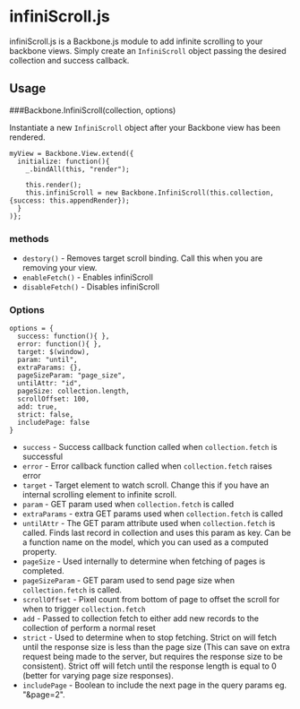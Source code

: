 # infiniScroll.js

infiniScroll.js is a Backbone.js module to add infinite scrolling to your backbone views. Simply create an `InfiniScroll` object passing the desired collection and success callback.

## Usage
###Backbone.InfiniScroll(collection, options)

Instantiate a new `InfiniScroll` object after your Backbone view has been rendered.

    myView = Backbone.View.extend({
      initialize: function(){
        _.bindAll(this, "render");

        this.render();
        this.infiniScroll = new Backbone.InfiniScroll(this.collection, {success: this.appendRender});
      }
    )};

### methods

* `destory()` - Removes target scroll binding. Call this when you are removing your view.
* `enableFetch()` - Enables infiniScroll
* `disableFetch()` - Disables infiniScroll

### Options
    options = {
      success: function(){ },
      error: function(){ },
      target: $(window),
      param: "until",
      extraParams: {},
      pageSizeParam: "page_size",
      untilAttr: "id",
      pageSize: collection.length,
      scrollOffset: 100,
      add: true,
      strict: false,
      includePage: false
    }

* `success` - Success callback function called when `collection.fetch` is successful
* `error` - Error callback function called when `collection.fetch` raises error
* `target` - Target element to watch scroll. Change this if you have an internal scrolling element to infinite scroll.
* `param` - GET param used when `collection.fetch` is called
* `extraParams` - extra GET params used when `collection.fetch` is called
* `untilAttr` - The GET param attribute used when `collection.fetch` is called. Finds last record in collection and uses this param as key. Can be a function name on the model, which you can used as a computed property.
* `pageSize` - Used internally to determine when fetching of pages is completed.
* `pageSizeParam` - GET param used to send page size when `collection.fetch` is called.
* `scrollOffset` - Pixel count from bottom of page to offset the scroll for when to trigger `collection.fetch`
* `add` - Passed to collection fetch to either add new records to the collection of perform a normal reset
* `strict` - Used to determine when to stop fetching. Strict on will fetch until the response size is less than the page size (This can save on extra request being made to the server, but requires the response size to be consistent). Strict off will fetch until the response length is equal to 0 (better for varying page size responses).
* `includePage` - Boolean to include the next page in the query params eg. "&page=2".
